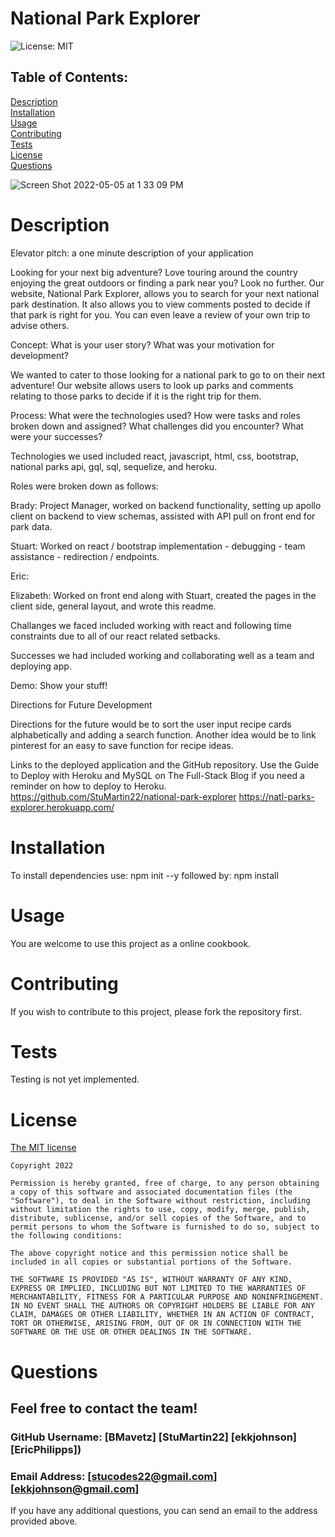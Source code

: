 # National Park Explorer
  ![License: MIT](https://img.shields.io/badge/License-MIT-yellow.svg)<br>
  ## Table of Contents:
  [Description](#description)<br>
  [Installation](#installation)<br>
  [Usage](#usage)<br>
  [Contributing](#contributing)<br>
  [Tests](#tests)<br>
  [License](#license)<br>
  [Questions](#questions)<br>

![Screen Shot 2022-05-05 at 1 33 09 PM](https://user-images.githubusercontent.com/97856843/166995258-40923859-27d5-47c1-abf2-ee13fb7a0ca5.png)

  # Description
 Elevator pitch: a one minute description of your application

Looking for your next big adventure? Love touring around the country enjoying the great outdoors or finding a park near you? Look no further. Our website, National Park Explorer, allows you to search for your next national park destination. It also allows you to view comments posted to decide if that park is right for you. You can even leave a review of your own trip to advise others.

Concept: What is your user story? What was your motivation for development?

We wanted to cater to those looking for a national park to go to on their next adventure! Our website allows users to look up parks and comments relating to those parks to decide if it is the right trip for them. 

Process: What were the technologies used? How were tasks and roles broken down and assigned? What challenges did you encounter? What were your successes?

Technologies we used included react, javascript, html, css, bootstrap, national parks api, gql, sql, sequelize, and heroku.

Roles were broken down as follows:

Brady: Project Manager, worked on backend functionality, setting up apollo client on backend to view schemas, assisted with API pull on front end for park data.

Stuart: Worked on react / bootstrap implementation - debugging - team assistance - redirection / endpoints.

Eric: 

Elizabeth: Worked on front end along with Stuart, created the pages in the client side, general layout, and wrote this readme.

Challanges we faced included working with react and following time constraints due to all of our react related setbacks.

Successes we had included working and collaborating well as a team and deploying app. 

Demo: Show your stuff!

Directions for Future Development

Directions for the future would be to sort the user input recipe cards alphabetically and adding a search function. Another idea would be to link pinterest for an easy to save function for recipe ideas. 

Links to the deployed application and the GitHub repository. Use the Guide to Deploy with Heroku and MySQL on The Full-Stack Blog if you need a reminder on how to deploy to Heroku.
https://github.com/StuMartin22/national-park-explorer
https://natl-parks-explorer.herokuapp.com/
<br>
  # Installation
  To install dependencies use: npm init --y  followed by: npm install 
  # Usage
  You are welcome to use this project as a online cookbook.
  # Contributing
  If you wish to contribute to this project, please fork the repository first.
  # Tests
  Testing is not yet implemented.
  # License
  [The MIT license](https://opensource.org/licenses/MIT)
  
    Copyright 2022
    
    Permission is hereby granted, free of charge, to any person obtaining a copy of this software and associated documentation files (the "Software"), to deal in the Software without restriction, including without limitation the rights to use, copy, modify, merge, publish, distribute, sublicense, and/or sell copies of the Software, and to permit persons to whom the Software is furnished to do so, subject to the following conditions:
    
    The above copyright notice and this permission notice shall be included in all copies or substantial portions of the Software.
    
    THE SOFTWARE IS PROVIDED "AS IS", WITHOUT WARRANTY OF ANY KIND, EXPRESS OR IMPLIED, INCLUDING BUT NOT LIMITED TO THE WARRANTIES OF MERCHANTABILITY, FITNESS FOR A PARTICULAR PURPOSE AND NONINFRINGEMENT. IN NO EVENT SHALL THE AUTHORS OR COPYRIGHT HOLDERS BE LIABLE FOR ANY CLAIM, DAMAGES OR OTHER LIABILITY, WHETHER IN AN ACTION OF CONTRACT, TORT OR OTHERWISE, ARISING FROM, OUT OF OR IN CONNECTION WITH THE SOFTWARE OR THE USE OR OTHER DEALINGS IN THE SOFTWARE.
  # Questions
  ## Feel free to contact the team!
  ### GitHub Username: [BMavetz] [StuMartin22] [ekkjohnson] [EricPhilipps])<br>
  ### Email Address:   [stucodes22@gmail.com] [ekkjohnson@gmail.com] <br>
  If you have any additional questions, you can send an email to the address provided above.